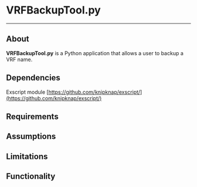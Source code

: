 # VRFBackupTool.py #
----------

## About ##
**VRFBackupTool.py** is a Python application that allows a user to backup a VRF name.

## Dependencies ##
Exscript module [https://github.com/knipknap/exscript/](https://github.com/knipknap/exscript/)

## Requirements ##

## Assumptions ##

## Limitations ##

## Functionality ##
